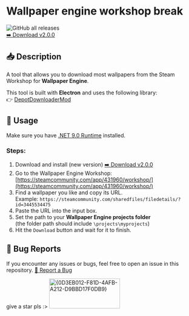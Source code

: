 # Wallpaper engine workshop break
![GitHub all releases](https://img.shields.io/github/downloads/Hikkywannafly/wallpaper_engine_workshop_break/total.svg)
<br/>
[➡️ Download v2.0.0](https://github.com/Hikkywannafly/wallpaper_engine_workshop_break/releases/tag/v2.0.0)
## 📥 Description

A tool that allows you to download most wallpapers from the Steam Workshop for **Wallpaper Engine**.

This tool is built with **Electron** and uses the following library:  
👉 [DepotDownloaderMod](https://github.com/SteamAutoCracks/DepotDownloaderMod)
## 🚀 Usage

Make sure you have [.NET 9.0 Runtime](https://dotnet.microsoft.com/download/dotnet/thank-you/runtime-9.0.0-windows-x64-installer) installed.

### Steps:
1.  Download and install (new version) [➡️ Download v2.0.0](https://github.com/Hikkywannafly/wallpaper_engine_workshop_break/releases/tag/v2.0.0)
2.  Go to the Wallpaper Engine Workshop: [https://steamcommunity.com/app/431960/workshop/](https://steamcommunity.com/app/431960/workshop/)
3.  Find a wallpaper you like and copy its URL.  
   Example: `https://steamcommunity.com/sharedfiles/filedetails/?id=3445534475`
4. Paste the URL into the input box.
5. Set the path to your **Wallpaper Engine projects folder**  
   (the folder path should include `\projects\myprojects`) 
6. Hit the `Download` button and wait for it to finish.

## 🐞 Bug Reports
If you encounter any issues or bugs, feel free to open an issue in this repository.
[🐞 Report a Bug](https://github.com/Hikkywannafly/wallpaper_engine_workshop_break/issues)

give a star pls :>
<img width="187" height="79" alt="{0D3EB012-F81D-4AFB-A212-D9BBD17F0DB9}" src="https://github.com/user-attachments/assets/c2de4f2b-100c-4612-a21a-fa119984d778" />
